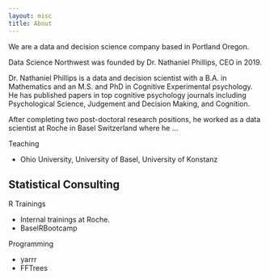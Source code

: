 ```yaml
---
layout: misc
title: About
---
```


We are a data and decision science company based in Portland Oregon.

Data Science Northwest was founded by Dr. Nathaniel Phillips, CEO in 2019.

Dr. Nathaniel Phillips is a data and decision scientist with a B.A. in Mathematics and an M.S. and PhD in Cognitive Experimental psychology. He has published papers in top cognitive psychology journals including Psychological Science, Judgement and Decision Making, and Cognition.

After completing two post-doctoral research positions, he worked as a data scientist at Roche in Basel Switzerland where he ... 

Teaching
- Ohio University, University of Basel, University of Konstanz

Statistical Consulting
- 

R Trainings
- Internal trainings at Roche.
- BaselRBootcamp

Programming
- yarrr
- FFTrees
